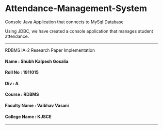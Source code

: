# Attendance-Management-System
Console Java Application that connects to MySql Database

Using JDBC, we have created a console application that manages student attendance.

---------------------------------------------------------------------------------
RDBMS IA-2 Research Paper Implementation<br/>
#### Name : Shubh Kalpesh Gosalia<br/>
#### Roll No : 1911015<br/>
#### Div : A<br/>
#### Course : RDBMS<br/>
#### Faculty Name : Vaibhav Vasani<br/>
#### College Name : KJSCE<br/>

---------------------------------------------------------------------------------


